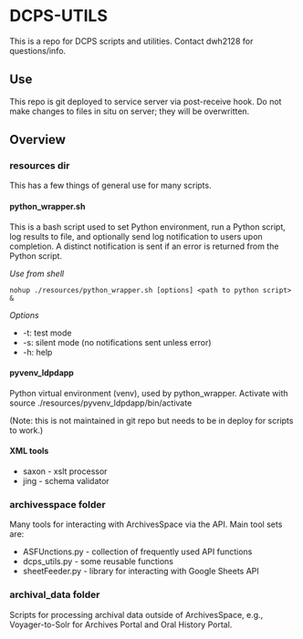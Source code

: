 # DCPS-UTILS

This is a repo for DCPS scripts and utilities. Contact dwh2128 for questions/info. 

## Use

This repo is git deployed to service server via post-receive hook. Do not make changes to files in situ on server; they will be overwritten.

## Overview

### resources dir

This has a few things of general use for many scripts. 

#### python_wrapper.sh

This is a bash script used to set Python environment, run a Python script, log results to file, and optionally send log notification to users upon completion. A distinct notification is sent if an error is returned from the Python script.

*Use from shell*

```
nohup ./resources/python_wrapper.sh [options] <path to python script> &
```

*Options*

* -t: test mode
* -s: silent mode (no notifications sent unless error)
* -h: help

#### pyvenv_ldpdapp

Python virtual environment (venv), used by python_wrapper. Activate with source ./resources/pyvenv_ldpdapp/bin/activate

(Note: this is not maintained in git repo but needs to be in deploy for scripts to work.)

#### XML tools

* saxon - xslt processor
* jing - schema validator

### archivesspace folder

Many tools for interacting with ArchivesSpace via the API. Main tool sets are:

* ASFUnctions.py - collection of frequently used API functions
* dcps_utils.py - some reusable functions
* sheetFeeder.py - library for interacting with Google Sheets API

### archival_data folder

Scripts for processing archival data outside of ArchivesSpace, e.g., Voyager-to-Solr for Archives Portal and Oral History Portal.
